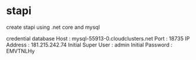 # stapi

create stapi using .net core and mysql

credential database 
Host : mysql-55913-0.cloudclusters.net
Port : 18735
IP Address : 181.215.242.74
Initial Super User : admin
Initial Password : EMVTNLHy